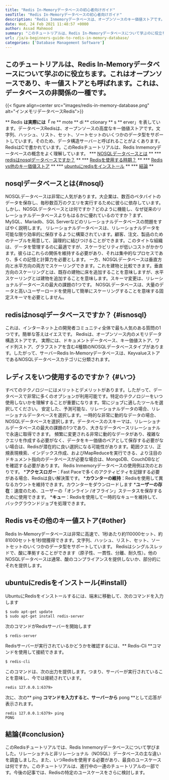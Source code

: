 ```yaml
---
title: "Redis In-Memoryデータベースの初心者向けガイド" 
seoTitle: "Redis In-Memoryデータベースの初心者向けガイド" 
description: "Redis Inmemoryデータベースは、オープンソースのキー価値ストアです。 NOSQLデータベースとも呼ばれます。このRedisチュートリアルは、Redisのコアコンセプトについてガイドします。" 
date: Wed, 24 Feb 2021 11:48:57 +0000
author: Assad Mahmood
summary: "このチュートリアルは、Redis In-Memoryデータベースについて学ぶのに役立ちます。これはオープンソースであり、キー値ストアとも呼ばれます。これは、データベースの非関係の一種です。" 
url: /ja/a-beginners-guide-to-redis-in-memory-database/
categories: ['Database Management Software']
---
```


## このチュートリアルは、Redis In-Memoryデータベースについて学ぶのに役立ちます。これはオープンソースであり、キー値ストアとも呼ばれます。これは、データベースの非関係の一種です。

{{< figure align=center src="images/redis-in-memory-database.png" alt="インメモリデータベースRedis">}}

** Redis **は実際には「** re ** mote ** di ** ctionary ** s ** erver」を表しています。データベースRedisは、オープンソースの高度なキー価値ストアです。文字列、ハッシュ、リスト、セット、ソートセットのいくつかのデータ型をサポートしています。そのため、データ構造サーバーと呼ばれることがよくあります。 RedisはCで書かれています。このRedisチュートリアルは、Redis Inmemoryデータベースの概念をよく理解しています。
  *** [NOSQLデータベースとは][1] **
  *** [redisはnosqlデータベースですか？][2] **
  *** [Redisを使用する時期？][3] **
  *** [Redis vs他のキー価値ストア][4] **
  *** [ubuntuにredisをインストール][5] **
  *** [結論][6] **

## nosqlデータベースとは{#nosql}
NOSQLデータベースは非常に人気があります。大企業は、数百のペタバイトのデータを保存し、毎秒数百万のクエリを実行するために彼らに依存しています。しかし、NOSQLデータベースとは何ですか？どのように機能し、なぜ従来のリレーショナルデータベースよりもはるかに優れているのですか？まず、MySQL、Mariadb、SQL Serverなどのリレーショナルデータベースの問題をすばやく説明します。
リレーショナルデータベースは、リレーショナルデータを可能な限り効率的に保存するように構築されています。顧客、注文、製品のためのテーブルを用意して、論理的に結びつけることができます。このタイトな組織は、データを管理するのに最適ですが、スケーラビリティが低いコストがかかります。彼らはこれらの関係を維持する必要があり、それは集中的なプロセスであり、多くの記憶と計算力を必要とします。
一方、NOSQLデータベースは垂直方向と水平方向の両方でスケーリングできます。これを建物と比較できます。垂直方向のスケーリングとは、既存の建物に床を追加することを意味しますが、水平スケーリングとは建物を追加することを意味します。スキーマ変更は、リレーショナルデータベースの最大の課題の1つです。 NOSQLデータベースは、大量のデータと高いユーザーロードを使用して簡単にスケーリングすることを意味する固定スキーマを必要としません。

## redisはnosqlデータベースですか？ {#isnosql}
これは、インターネット上の開発者コミュニティ全体で最も人気のある質問の1つです。簡単な答えはイエスです。 Redisは、オープンソース内のメモリデータ構造ストアです。
実際には、ドキュメントデータベース、キー価値ストア、ワイド列ストア、グラフストアを含む4種類のNOSQLデータベースタイプがあります。したがって、サーバーRedis In-Memoryデータベースは、KeyvalueストアであるNOSQLデータベースカテゴリに分類されます。

## レディスをいつ使用するのですか？ {#いつ}
すべてのテクノロジーにはメリットとデメリットがあります。したがって、データベースで非常に多くのオプションが利用可能です。特定のテクノロジーをいつ使用しないかを理解することが重要になります。常にジョブに適したツールを選択してください。
安定した、予測可能な、リレーショナルデータの場合、リレーショナルデータベースを選択します。一時的な非常に動的なデータの場合、NOSQLデータベースを選択します。データベースのスキーマは、リレーショナルデータベースの最大の課題の1つであり、大きなデータベースリレーショナルで永遠に取得できます。
頻繁に変更される非常に動的なデータがあり、複雑なクエリを作成する必要がなく、データをキー価値のペアとして保存する必要がない場合は、Redisが潜在的に良い選択になる可能性があります。範囲クエリ、正規表現検索、インデックス作成、およびMapReduceを実行できる、より注目のドキュメント指向のデータベースが必要な場合は、MongoDB、CouchDBなどを確認する必要があります。
Redis Inmemoryデータベースの使用例は次のとおりです。
  ***アクセスロガー**：Fast Paceで多くのアクティビティを記録する必要がある場合、Redisは良い解決策です。
  ***カウンターの維持**：Redisを使用して異なるカウントを維持できます。カウンターをダウンロードします
  ***ユーザーの存在**：速度のため、ユーザーの「オンライン /オフライン」ステータスを保存するために使用できます。
  ***キュー**：Redisを使用して一時的なキューを維持して、バックグラウンドジョブを処理できます。

## Redis vsその他のキー値ストア{#other}
Redis In-Memoryデータベースは非常に高速で、1秒あたり約110000セット、約81000セットを1秒間獲得できます。文字列、ハッシュ、リスト、セット、ソートセットのいくつかのデータ型をサポートしています。 Redisはシングルスレッドで、酸に準拠することができます（原子性、一貫性、分離、耐久性）。他のNOSQLデータベースは通常、酸のコンプライアンスを提供しないか、部分的にそれを提供します。

## ubuntuにredisをインストール{#install}
UbuntuにRedisをインストールするには、端末に移動して、次のコマンドを入力します
```
$ sudo apt-get update 
$ sudo apt-get install redis-server
```
次のコマンドがRedisサーバーを開始します
```
$ redis-server
```
Redisサーバーが実行されているかどうかを確認するには、** Redis-Cli **コマンドを使用して接続できます。
```
$ redis-cli 
```
このコマンドは、次の出力を提供します。つまり、サーバーが実行されていることを意味し、今では接続されています。
```
redis 127.0.0.1:6379>
```
次に、次の** ping **コマンドを入力すると、サーバーから** pong **として応答が表示されます。
```
redis 127.0.0.1:6379> ping
PONG
```

## 結論{#conclusion}
このRedisチュートリアルでは、Redis Inmemoryデータベースについて学びました。リレーショナルと非リレーショナル（NOSQL）データベースの主な違いを調査しました。また、いつRedisを使用する必要があり、最良のユースケースは何ですか。このチュートリアルは、進行中の一連のチュートリアルの一部です。今後の記事では、Redisの特定のユースケースをさらに検討します。

  
[1]: #nosql
[2]: #isnosql
[3]: #when
[4]: #other
[5]: #install
[6]: #conclusion
